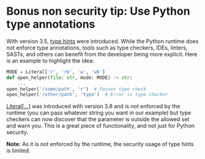 # Bonus non security tip: Use Python type annotations

With version 3.5, [type hints](https://docs.python.org/3/library/typing.html) were introduced. While the Python runtime does not enforce type annotations, tools such as type checkers, IDEs, linters, SASTs, and others can benefit from the developer being more explicit. Here is an example to highlight the idea:

```python
MODE = Literal['r', 'rb', 'w', 'wb']
def open_helper(file: str, mode: MODE) -> str:
    ...
open_helper('/some/path', 'r')  # Passes type check
open_helper('/other/path', 'typo')  # Error in type checker
```

[Literal[…]](https://www.python.org/dev/peps/pep-0586/) was introduced with version 3.8 and is not enforced by the runtime (you can pass whatever string you want in our example) but type checkers can now discover that the parameter is outside the allowed set and warn you. This is a great piece of functionality, and not just for Python security.

**Note:** As it is not enforced by the runtime, the security usage of type hints is limited.